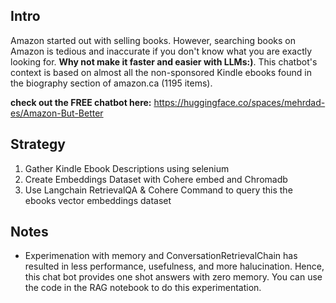 ## Intro
Amazon started out with selling books. However, searching books on Amazon is tedious and inaccurate if you don't know what you are exactly looking for. **Why not make it faster and easier with LLMs:)**. This chatbot's context is based on almost all the non-sponsored Kindle ebooks found in the biography section of amazon.ca (1195 items).

**check out the FREE chatbot here:** https://huggingface.co/spaces/mehrdad-es/Amazon-But-Better

## Strategy
1. Gather Kindle Ebook Descriptions using selenium
2. Create Embeddings Dataset with Cohere embed and Chromadb
3. Use Langchain RetrievalQA & Cohere Command to query this the ebooks vector embeddings dataset

## Notes
* Experimenation with memory and ConversationRetrievalChain has resulted in less performance, usefulness, and more halucination. Hence, this chat bot provides one shot answers with zero memory. You can use the code in the RAG notebook to do this experimentation.
  

